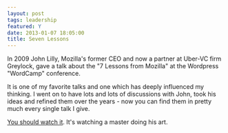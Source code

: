 ```yaml
---
layout: post
tags: leadership
featured: Y
date: 2013-01-07 18:05:00
title: Seven Lessons
---
```

In 2009 John Lilly, Mozilla's former CEO and now a partner at Uber-VC firm Greylock, gave a talk about the "7 Lessons from Mozilla" at the Wordpress "WordCamp" conference.

It is one of my favorite talks and one which has deeply influenced my thinking. I went on to have lots and lots of discussions with John, took his ideas and refined them over the years - now you can find them in pretty much every single talk I give.

[You should watch it](http://wordpress.tv/2009/07/08/john-lilly-mozilla/). It's watching a master doing his art.